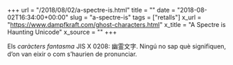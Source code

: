 +++
url = "/2018/08/02/a-spectre-is.html"
title = ""
date = "2018-08-02T16:34:00+00:00"
slug = "a-spectre-is"
tags = ["retalls"]
x_url = "https://www.dampfkraft.com/ghost-characters.html"
x_title = "A Spectre is Haunting Unicode"
x_source = ""
+++

Els *caràcters fantasma* JIS X 0208: 幽霊文字. Ningú no sap què signifiquen, d’on van eixir o com s’haurien de pronunciar.

